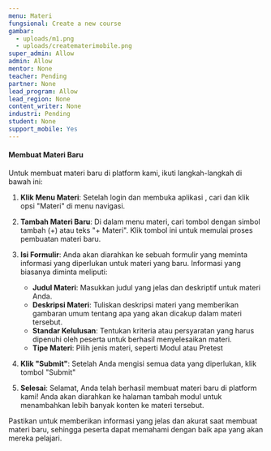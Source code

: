 ```yaml
---
menu: Materi
fungsional: Create a new course
gambar:
  - uploads/m1.png
  - uploads/creatematerimobile.png
super_admin: Allow
admin: Allow
mentor: None
teacher: Pending
partner: None
lead_program: Allow
lead_region: None
content_writer: None
industri: Pending
student: None
support_mobile: Yes
---
```

#### Membuat Materi Baru

Untuk membuat materi baru di platform kami, ikuti langkah-langkah di bawah ini:

1. **Klik Menu Materi**: Setelah l﻿ogin dan membuka aplikasi , cari dan klik opsi "Materi" di menu navigasi.
2. **Tambah Materi Baru**: Di dalam menu materi, cari tombol dengan simbol tambah (+) atau teks "+ Materi". Klik tombol ini untuk memulai proses pembuatan materi baru.
3. **Isi Formulir**: Anda akan diarahkan ke sebuah formulir yang meminta informasi yang diperlukan untuk materi yang baru. Informasi yang biasanya diminta meliputi:

   * **Judul Materi**: Masukkan judul yang jelas dan deskriptif untuk materi Anda.
   * **Deskripsi Materi**: Tuliskan deskripsi materi yang memberikan gambaran umum tentang apa yang akan dicakup dalam materi tersebut.
   * **Standar Kelulusan**: Tentukan kriteria atau persyaratan yang harus dipenuhi oleh peserta untuk berhasil menyelesaikan materi.
   * **Tipe Materi**: Pilih jenis materi, seperti Modul atau Pretest
4. **Klik "Submit"**: Setelah Anda mengisi semua data yang diperlukan, klik tombol "Submit" 
5. **Selesai**: Selamat, Anda telah berhasil membuat materi baru di platform kami! Anda  akan diarahkan ke halaman tambah modul untuk menambahkan lebih banyak konten ke materi tersebut.

Pastikan untuk memberikan informasi yang jelas dan akurat saat membuat materi baru, sehingga peserta dapat memahami dengan baik apa yang akan mereka pelajari.